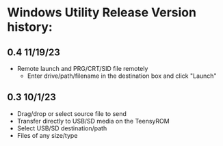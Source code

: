 
# Windows Utility Release Version history:

## 0.4 11/19/23
  * Remote launch and PRG/CRT/SID file remotely
    * Enter drive/path/filename in the destination box and click "Launch"

## 0.3 10/1/23
  * Drag/drop or select source file to send
  * Transfer directly to USB/SD media on the TeensyROM
  * Select USB/SD destination/path
  * Files of any size/type
